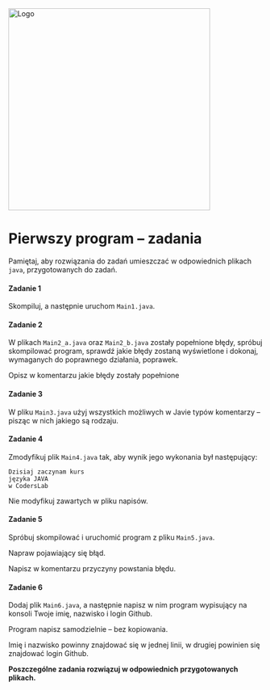 <img alt="Logo" src="http://coderslab.pl/svg/logo-coderslab.svg" width="400">

#  Pierwszy program – zadania

Pamiętaj, aby rozwiązania do zadań umieszczać w odpowiednich plikach `java`, przygotowanych do zadań.  

#### Zadanie 1

Skompiluj, a następnie uruchom `Main1.java`.


#### Zadanie 2

W plikach `Main2_a.java` oraz `Main2_b.java` zostały popełnione błędy, spróbuj skompilować program, sprawdź jakie błędy zostaną wyświetlone i dokonaj, wymaganych do poprawnego działania, poprawek.

Opisz w komentarzu jakie błędy zostały popełnione

#### Zadanie 3

W pliku `Main3.java` użyj wszystkich możliwych w Javie typów komentarzy – pisząc w nich jakiego są rodzaju.

#### Zadanie 4

Zmodyfikuj plik `Main4.java` tak, aby wynik jego wykonania był następujący: 
```
Dzisiaj zaczynam kurs
języka JAVA
w CodersLab
```
Nie modyfikuj zawartych w pliku napisów.

#### Zadanie 5

Spróbuj skompilować i uruchomić program z pliku `Main5.java`.

Napraw pojawiający się błąd. 

Napisz w komentarzu przyczyny powstania błędu.

#### Zadanie 6

Dodaj plik `Main6.java`, a następnie napisz w nim program wypisujący na konsoli Twoje imię, nazwisko i login Github.

Program napisz samodzielnie – bez kopiowania.

Imię i nazwisko powinny znajdować się w jednej linii, w drugiej powinien się znajdować login Github.

**Poszczególne zadania rozwiązuj w odpowiednich przygotowanych plikach.**


<!-- Links -->
[localhost]: http://localhost
